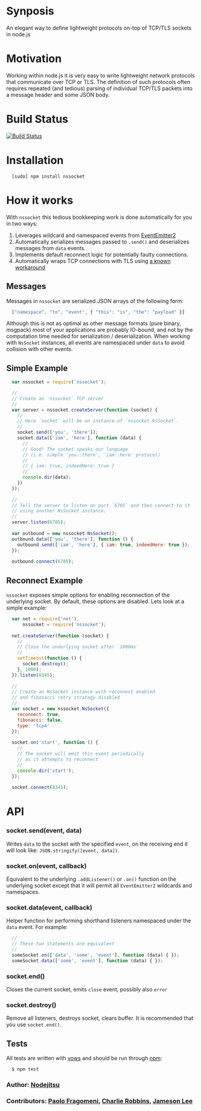 # Synposis
An elegant way to define lightweight protocols on-top of TCP/TLS sockets in node.js 

# Motivation
Working within node.js it is very easy to write lightweight network protocols that communicate over TCP or TLS. The definition of such protocols often requires repeated (and tedious) parsing of individual TCP/TLS packets into a message header and some JSON body.

# Build Status
[![Build Status](https://secure.travis-ci.org/nodejitsu/nssocket.png)](http://travis-ci.org/nodejitsu/nssocket)

# Installation
```
  [sudo] npm install nssocket
```

# How it works

With `nssocket` this tedious bookkeeping work is done automatically for you in two ways:

1. Leverages wildcard and namespaced events from [EventEmitter2][0]
2. Automatically serializes messages passed to `.send()` and deserializes messages from `data` events.
3. Implements default reconnect logic for potentially faulty connections.
4. Automatically wraps TCP connections with TLS using [a known workaround][1]

## Messages
Messages in `nssocket` are serialized JSON arrays of the following form:

``` js
  ["namespace", "to", "event", { "this": "is", "the": "payload" }]
```

Although this is not as optimal as other message formats (pure binary, msgpack) most of your applications are probably IO-bound, and not by the computation time needed for serialization / deserialization. When working with `NsSocket` instances, all events are namespaced under `data` to avoid collision with other events.

## Simple Example
``` js
  var nssocket = require('nssocket');

  //
  // Create an `nssocket` TCP server
  //
  var server = nssocket.createServer(function (socket) {
    //
    // Here `socket` will be an instance of `nssocket.NsSocket`.
    //
    socket.send(['you', 'there']);
    socket.data(['iam', 'here'], function (data) {
      //
      // Good! The socket speaks our language 
      // (i.e. simple 'you::there', 'iam::here' protocol)
      //
      // { iam: true, indeedHere: true }
      //
      console.dir(data);
    })
  });
  
  //
  // Tell the server to listen on port `6785` and then connect to it
  // using another NsSocket instance.
  //
  server.listen(6785);
  
  var outbound = new nssocket.NsSocket();
  outbound.data(['you', 'there'], function () {
    outbound.send(['iam', 'here'], { iam: true, indeedHere: true });
  });
  
  outbound.connect(6785);
```

## Reconnect Example
`nssocket` exposes simple options for enabling reconnection of the underlying socket. By default, these options are disabled. Lets look at a simple example:

``` js
  var net = require('net'),
      nssocket = require('nssocket');
  
  net.createServer(function (socket) {
    //
    // Close the underlying socket after `1000ms`
    //
    setTimeout(function () {
      socket.destroy();
    }, 1000);
  }).listen(8345);
  
  //
  // Create an NsSocket instance with reconnect enabled
  // and fibonacci retry strategy disabled
  //
  var socket = new nssocket.NsSocket({
    reconnect: true,
    fibonacci: false,
    type: 'tcp4'
  });
  
  socket.on('start', function () {
    //
    // The socket will emit this event periodically
    // as it attempts to reconnect
    //
    console.dir('start');
  });
  
  socket.connect(8345);
```

# API

### socket.send(event, data) 
Writes `data` to the socket with the specified `event`, on the receiving end it will look like: `JSON.stringify([event, data])`.

### socket.on(event, callback)
Equivalent to the underlying `.addListener()` or `.on()` function on the underlying socket except that it will permit all `EventEmitter2` wildcards and namespaces.

### socket.data(event, callback)
Helper function for performing shorthand listeners namespaced under the `data` event. For example:

``` js
  //
  // These two statements are equivalent
  //
  someSocket.on(['data', 'some', 'event'], function (data) { });
  someSocket.data(['some', 'event'], function (data) { });
```

### socket.end()
 Closes the current socket, emits `close` event, possibly also `error`

### socket.destroy()
 Remove all listeners, destroys socket, clears buffer. It is recommended that you use `socket.end()`.

## Tests
All tests are written with [vows][2] and should be run through [npm][3]:

``` bash
  $ npm test
```

### Author: [Nodejitsu](http://www.nodejitsu.com)
### Contributors: [Paolo Fragomeni](http://github.com/hij1nx), [Charlie Robbins](http://github.com/indexzero), [Jameson Lee](http://github.com/drjackal)
 
[0]: http://github.com/hij1nx/eventemitter2
[1]: https://gist.github.com/848444
[2]: http://vowsjs.org
[3]: http://npmjs.org
